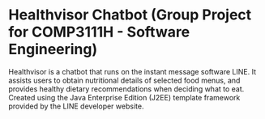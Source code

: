 # Healthvisor Chatbot (Group Project for COMP3111H - Software Engineering)
Healthvisor is a chatbot that runs on the instant message software LINE. It assists users to obtain nutritional details of selected food menus, and provides healthy dietary recommendations when deciding what to eat. Created using the Java Enterprise Edition (J2EE) template framework provided by the LINE developer website.

